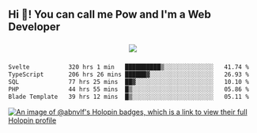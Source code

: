 <h2 align="left">Hi 👋! You can call me Pow and I'm a Web Developer</h2>

###

<div align="center">
  <img src="https://profile-counter.glitch.me/abnvlf/count.svg?"  />
</div>

###

<!--START_SECTION:waka-->

```txt
Svelte           320 hrs 1 min   ██████████▒░░░░░░░░░░░░░░   41.74 %
TypeScript       206 hrs 26 mins ██████▓░░░░░░░░░░░░░░░░░░   26.93 %
SQL              77 hrs 25 mins  ██▓░░░░░░░░░░░░░░░░░░░░░░   10.10 %
PHP              44 hrs 55 mins  █▒░░░░░░░░░░░░░░░░░░░░░░░   05.86 %
Blade Template   39 hrs 12 mins  █▒░░░░░░░░░░░░░░░░░░░░░░░   05.11 %
```

<!--END_SECTION:waka-->
<!-- <img src="https://raw.githubusercontent.com/abnvlf/abnvlf/output/snake.svg" alt="Snake animation" /> -->

<!-- <a href="https://open.spotify.com/user/31py3qwahsl76foqwc5f55butple">
  <img src="https://spotify-recently-played-readme.vercel.app/api?user=31py3qwahsl76foqwc5f55butple&count=5&unique=false" alt="Spotify recently played"  />
</a> -->

[![An image of @abnvlf's Holopin badges, which is a link to view their full Holopin profile](https://holopin.me/abnvlf)](https://holopin.io/@abnvlf)

###
